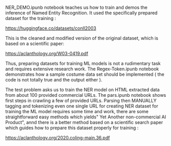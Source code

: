 

NER_DEMO.ipunb notebook teaches us how to train and demos the inference of  Named Entity Recognition. It used the specifically prepared dataset for the training :

https://huggingface.co/datasets/conll2003

This is the cleaned and modified version of the original dataset, which is based on a scientific paper:

https://aclanthology.org/W03-0419.pdf

Thus, preparing datasets for training ML models is not a rudimentary task and requires extensive research work. 
The Regex-Token.ipunb  notebook demonstrates how a sample costume data set should be implemented ( the code is not totally true and the output either  ).

The test problem asks us to train the NER model on HTML extracted data from about 100 provided commercial URLs. The pars.ipunb notebook shows first steps in crawling a few of provided URLs. Parsing then MANUALLY tagging and tokenizing even one single URL for creating NER dataset for training the ML model requires some time and work, there are some straightforward easy methods which yields" Yet Another non-commercial AI Product", annd there is a better method based on a scientific search paper which guides how to prepare this dataset properly for training :

https://aclanthology.org/2020.coling-main.36.pdf


